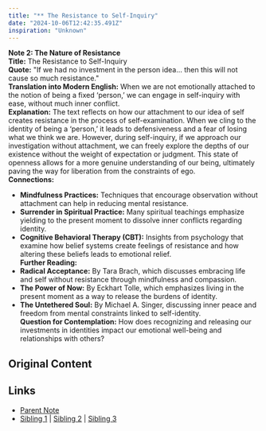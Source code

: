 ```yaml
---
title: "** The Resistance to Self-Inquiry"
date: "2024-10-06T12:42:35.491Z"
inspiration: "Unknown"
---
```


  
**Note 2: The Nature of Resistance**  
**Title:** The Resistance to Self-Inquiry  
**Quote:** "If we had no investment in the person idea... then this will not cause so much resistance."  
**Translation into Modern English:** When we are not emotionally attached to the notion of being a fixed ‘person,’ we can engage in self-inquiry with ease, without much inner conflict.  
**Explanation:** The text reflects on how our attachment to our idea of self creates resistance in the process of self-examination. When we cling to the identity of being a ‘person,’ it leads to defensiveness and a fear of losing what we think we are. However, during self-inquiry, if we approach our investigation without attachment, we can freely explore the depths of our existence without the weight of expectation or judgment. This state of openness allows for a more genuine understanding of our being, ultimately paving the way for liberation from the constraints of ego.  
**Connections:**  
- **Mindfulness Practices:** Techniques that encourage observation without attachment can help in reducing mental resistance.  
- **Surrender in Spiritual Practice:** Many spiritual teachings emphasize yielding to the present moment to dissolve inner conflicts regarding identity.  
- **Cognitive Behavioral Therapy (CBT):** Insights from psychology that examine how belief systems create feelings of resistance and how altering these beliefs leads to emotional relief.  
**Further Reading:**  
- **Radical Acceptance:** By Tara Brach, which discusses embracing life and self without resistance through mindfulness and compassion.  
- **The Power of Now:** By Eckhart Tolle, which emphasizes living in the present moment as a way to release the burdens of identity.  
- **The Untethered Soul:** By Michael A. Singer, discussing inner peace and freedom from mental constraints linked to self-identity.  
**Question for Contemplation:** How does recognizing and releasing our investments in identities impact our emotional well-being and relationships with others?  


## Original Content



## Links

- [Parent Note](/parent-note.md)
- [Sibling 1](/zettel1.md) | [Sibling 2](/zettel2.md) | [Sibling 3](/zettel3.md)
